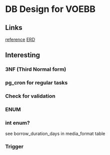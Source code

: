 # DB Design for VOEBB

## Links

[reference](https://www.voebb.de/)
[ERD](https://dbdiagram.io/d/Library_final_project-67878fea6b7fa355c3f37e85)

## Interesting

### 3NF (Third Normal form)

### pg_cron for regular tasks

### Check for validation

### ENUM

### int enum?

see borrow_duration_days in media_format table

### Trigger